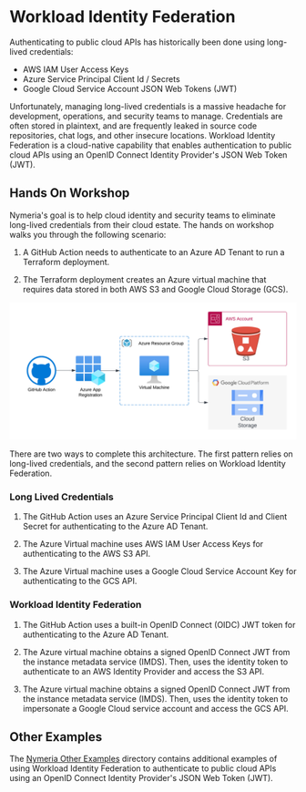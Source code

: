 # Workload Identity Federation

Authenticating to public cloud APIs has historically been done using long-lived credentials:

* AWS IAM User Access Keys
* Azure Service Principal Client Id / Secrets
* Google Cloud Service Account JSON Web Tokens (JWT)

Unfortunately, managing long-lived credentials is a massive headache for development, operations, and security teams to manage. Credentials are often stored in plaintext, and are frequently leaked in source code repositories, chat logs, and other insecure locations. Workload Identity Federation is a cloud-native capability that enables authentication to public cloud APIs using an OpenID Connect Identity Provider's JSON Web Token (JWT).

## Hands On Workshop

Nymeria's goal is to help cloud identity and security teams to eliminate long-lived credentials from their cloud estate. The hands on workshop walks you through the following scenario:

1. A GitHub Action needs to authenticate to an Azure AD Tenant to run a Terraform deployment.

1. The Terraform deployment creates an Azure virtual machine that requires data stored in both AWS S3 and Google Cloud Storage (GCS).

![](./img/cross-cloud-resources.png)

There are two ways to complete this architecture. The first pattern relies on long-lived credentials, and the second pattern relies on Workload Identity Federation.

### Long Lived Credentials

1. The GitHub Action uses an Azure Service Principal Client Id and Client Secret for authenticating to the Azure AD Tenant.

1. The Azure Virtual machine uses AWS IAM User Access Keys for authenticating to the AWS S3 API.

1. The Azure Virtual machine uses a Google Cloud Service Account Key for authenticating to the GCS API.

### Workload Identity Federation

1. The GitHub Action uses a built-in OpenID Connect (OIDC) JWT token for authenticating to the Azure AD Tenant.

1. The Azure virtual machine obtains a signed OpenID Connect JWT from the instance metadata service (IMDS). Then, uses the identity token to authenticate to an AWS Identity Provider and access the S3 API.

1. The Azure virtual machine obtains a signed OpenID Connect JWT from the instance metadata service (IMDS). Then, uses the identity token to impersonate a Google Cloud service account and access the GCS API.

## Other Examples

The [Nymeria Other Examples](https://github.com/pumasecurity/nymeria/tree/main/src/other_examples) directory contains additional examples of using Workload Identity Federation to authenticate to public cloud APIs using an OpenID Connect Identity Provider's JSON Web Token (JWT).
